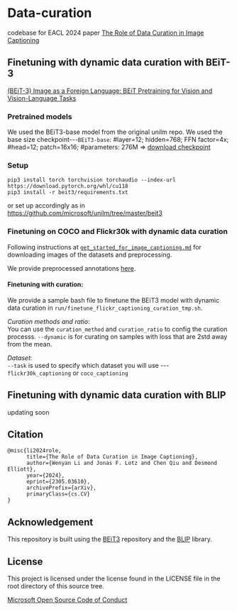 # Data-curation
codebase for EACL 2024 paper [The Role of Data Curation in Image Captioning](https://arxiv.org/abs/2305.03610)

## Finetuning with dynamic data curation with BEiT-3

[(BEiT-3) Image as a Foreign Language: BEiT Pretraining for Vision and Vision-Language Tasks](https://arxiv.org/abs/2208.10442)

### Pretrained models
We used the BEiT3-base model from the original unilm repo. We used the base size checkpoint---`BEiT3-base`: #layer=12; hidden=768; FFN factor=4x; #head=12; patch=16x16; #parameters: 276M => [download checkpoint](https://conversationhub.blob.core.windows.net/beit-share-public/beit3/pretraining/beit3_base_patch16_224.pth?sv=2021-10-04&st=2023-06-08T11%3A16%3A02Z&se=2033-06-09T11%3A16%3A00Z&sr=c&sp=r&sig=N4pfCVmSeq4L4tS8QbrFVsX6f6q844eft8xSuXdxU48%3D)

### Setup
```
pip3 install torch torchvision torchaudio --index-url https://download.pytorch.org/whl/cu118
pip3 install -r beit3/requirements.txt
```

or 
set up accordingly as in 
https://github.com/microsoft/unilm/tree/master/beit3

### Finetuning on COCO and Flickr30k with dynamic data curation
Following instructions at [`get_started_for_image_captioning.md`](get_started/get_started_for_captioning.md) for downloading images of the datasets and preprocessing. 

We provide preprocessed annotations [here](https://drive.google.com/file/d/1sh96R3EulFDlxjvQjsB6dpSDXwJSotKd/view?usp=sharing).

#### Finetuning with curation:
We provide a sample bash file to finetune the BEiT3 model with dynamic data curation in `run/finetune_flickr_captioning_curation_tmp.sh`. 

*Curation methods and ratio*:   
You can use the `curation_method` and `curation_ratio` to config the curation processs. `--dynamic` is for curating on samples with loss that are 2std away from the mean.

*Dataset*:  
`--task` is used to specify which dataset you will use --- `flickr30k_captioning` or `coco_captioning`


## Finetuning with dynamic data curation with BLIP
updating soon


## Citation
```
@misc{li2024role,
      title={The Role of Data Curation in Image Captioning}, 
      author={Wenyan Li and Jonas F. Lotz and Chen Qiu and Desmond Elliott},
      year={2024},
      eprint={2305.03610},
      archivePrefix={arXiv},
      primaryClass={cs.CV}
}
```


## Acknowledgement

This repository is built using the [BEiT3](https://github.com/microsoft/unilm/tree/master/beit3) repository and the [BLIP](https://github.com/salesforce/BLIP) library.


## License
This project is licensed under the license found in the LICENSE file in the root directory of this source tree.

[Microsoft Open Source Code of Conduct](https://opensource.microsoft.com/codeofconduct)

